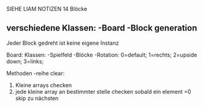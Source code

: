 SIEHE LIAM NOTIZEN
14 Blöcke

verschiedene Klassen:
-Board
-Block generation
-

Jeder Block gedreht ist keine eigene Instanz

Board:
Klassen:
-Spielfeld
-Blöcke
-Rotation: 0=default; 1=rechts; 2=upside down; 3=links;


Methoden
-reihe clear:
1. Kleine arrays checken
2. jede kleine array an bestimmter stelle checken
sobald ein element =0 skip zu nächsten

